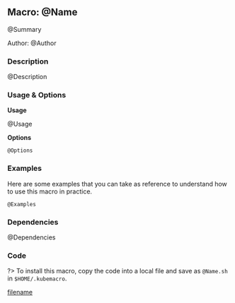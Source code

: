 ## Macro: @Name

@Summary

Author: @Author

<!-- tabs:start -->

### **Description**

@Description

### **Usage & Options**

**Usage**

@Usage

**Options**

```
@Options
```

### **Examples**

Here are some examples that you can take as reference to understand how to use this macro in practice.
```shell
@Examples
```

### **Dependencies**

@Dependencies

### **Code**

?> To install this macro, copy the code into a local file and save as `@Name.sh` in `$HOME/.kubemacro`.

[filename](../bin/@Name.sh ':include :type=code shell')

<!-- tabs:end -->
